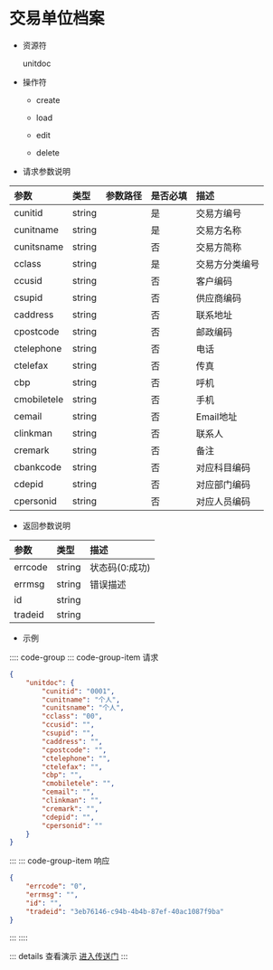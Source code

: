 # 交易单位档案

- 资源符

  unitdoc
  
- 操作符

  - create <Badge type="tip" text="v1" vertical="top" />

  - load <Badge type="tip" text="v2" vertical="top" />

  - edit <Badge type="tip" text="v2" vertical="top" />

  - delete <Badge type="tip" text="v2" vertical="top" />

- 请求参数说明

|参数|类型|参数路径|是否必填|描述|
|:-|:-|:-|:-|:-|
|cunitid|string||是|交易方编号|
|cunitname|string||是|交易方名称|
|cunitsname|string||否|交易方简称|
|cclass|string||是|交易方分类编号|
|ccusid|string||否|客户编码|
|csupid|string||否|供应商编码|
|caddress|string||否|联系地址|
|cpostcode|string||否|邮政编码|
|ctelephone|string||否|电话|
|ctelefax|string||否|传真|
|cbp|string||否|呼机|
|cmobiletele|string||否|手机|
|cemail|string||否|Email地址|
|clinkman|string||否|联系人|
|cremark|string||否|备注|
|cbankcode|string||否|对应科目编码|
|cdepid|string||否|对应部门编码|
|cpersonid|string||否|对应人员编码|

- 返回参数说明

|参数|类型|描述|
|:-|:-|:-|
|errcode|string|状态码(0:成功)|
|errmsg|string|错误描述|
|id|string||
|tradeid|string||

- 示例

:::: code-group
::: code-group-item 请求

```json
{
    "unitdoc": {
        "cunitid": "0001",
        "cunitname": "个人",
        "cunitsname": "个人",
        "cclass": "00",
        "ccusid": "",
        "csupid": "",
        "caddress": "",
        "cpostcode": "",
        "ctelephone": "",
        "ctelefax": "",
        "cbp": "",
        "cmobiletele": "",
        "cemail": "",
        "clinkman": "",
        "cremark": "",
        "cdepid": "",
        "cpersonid": ""
    }
}
```

:::
::: code-group-item 响应

```json
{
    "errcode": "0",
    "errmsg": "",
    "id": "",
    "tradeid": "3eb76146-c94b-4b4b-87ef-40ac1087f9ba"
}
```

:::
::::

::: details 查看演示
[进入传送门](/images/erp/gif/unitdoc.gif)
:::
